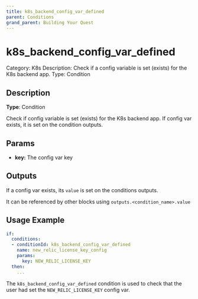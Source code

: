 ```yaml
---
title: k8s_backend_config_var_defined
parent: Conditions
grand_parent: Building Your Quest
---
```


# k8s_backend_config_var_defined

Category: K8s
Description: Check if a config variable is set (exists) for the K8s backend app.
Type: Condition

## Description

**Type**: Condition

Check if config variable is set (exists) for the K8s backend app. If config var exists, it is set on the condition outputs.

## Params

- **key:** The config var key

## Outputs

If a config var exists, its `value` is set on the conditions outputs.

It can be referenced by other blocks using `outputs.<condition_name>.value`

## Usage Example

```yaml
if:
  conditions:
  - conditionId: k8s_backend_config_var_defined
    name: new_relic_license_key_config
    params:
      key: NEW_RELIC_LICENSE_KEY
  then: 
    ...
```

The `k8s_backend_config_var_defined` condition is used to check that the user had set the `NEW_RELIC_LICENSE_KEY` config var.
